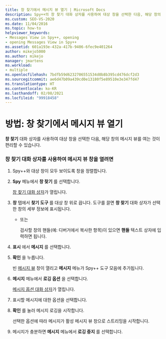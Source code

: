 ```yaml
---
title: 창 찾기에서 메시지 뷰 열기 | Microsoft Docs
description: Spy++의 창 찾기 대화 상자를 사용하여 대상 창을 선택한 다음, 해당 창의 메시지 뷰를 엽니다.
ms.custom: SEO-VS-2020
ms.date: 11/04/2016
ms.topic: how-to
helpviewer_keywords:
- Messages View in Spy++, opening
- opening Messages View in Spy++
ms.assetid: 601a193e-432a-417b-9406-6fec9e401264
author: mikejo5000
ms.author: mikejo
manager: jmartens
ms.workload:
- multiple
ms.openlocfilehash: 7bdfb59d6232706551534d0b8b395cd476dcf2d3
ms.sourcegitcommit: ae6d47b09a439cd0e13180f5e89510e3e347fd47
ms.translationtype: HT
ms.contentlocale: ko-KR
ms.lasthandoff: 02/08/2021
ms.locfileid: "99918458"
---
```

# <a name="how-to-open-messages-view-from-find-window"></a>방법: 창 찾기에서 메시지 뷰 열기
**창 찾기** 대화 상자를 사용하여 대상 창을 선택한 다음, 해당 창의 메시지 뷰를 여는 것이 편리할 수 있습니다.

### <a name="to-open-a-messages-view-window-using-the-find-window-dialog-box"></a>창 찾기 대화 상자를 사용하여 메시지 뷰 창을 열려면

1. Spy++와 대상 창이 모두 보이도록 창을 정렬합니다.

2. **Spy** 메뉴에서 **창 찾기** 를 선택합니다.

    [창 찾기 대화 상자](../debugger/find-window-dialog-box.md)가 열립니다.

3. **창** 탭에서 **찾기 도구** 를 대상 창 위로 끕니다. 도구를 끌면 **창 찾기** 대화 상자가 선택한 창의 세부 정보에 표시됩니다.

   - 또는

     검사할 창의 핸들(예: 디버거에서 복사한 항목)이 있으면 **핸들** 텍스트 상자에 입력하면 됩니다.

4. **표시** 에서 **메시지** 를 선택합니다.

5. **확인** 을 누릅니다.

    빈 [메시지 뷰](../debugger/messages-view.md) 창이 열리고 **메시지** 메뉴가 Spy++ 도구 모음에 추가됩니다.

6. **메시지** 메뉴에서 **로깅 옵션** 을 선택합니다.

    [메시지 옵션 대화 상자](../debugger/message-options-dialog-box.md)가 열립니다.

7. 표시할 메시지에 대한 옵션을 선택합니다.

8. **확인** 를 눌러 메시지 로깅을 시작합니다.

    선택한 옵션에 따라 메시지가 활성 메시지 뷰 창으로 스트리밍을 시작합니다.

9. 메시지가 충분하면 **메시지** 메뉴에서 **로깅 중지** 를 선택합니다.
